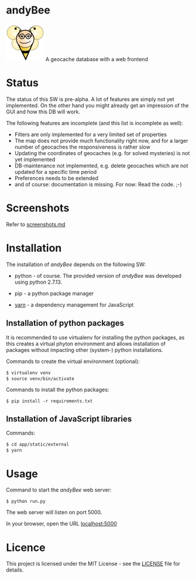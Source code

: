 # andyBee

![andiBee](app/static/images/andyBee.png)
A geocache database with a web frontend

# Status

The status of this SW is pre-alpha. A lot of features are simply not yet implemented. On the other hand you might already get an impression of the GUI and how this DB will work.

The following features are incomplete (and this list is incomplete as well):

* Filters are only implemented for a very limited set of properties
* The map does not provide much functionality right now, and for a larger number of geocaches the responsiveness is rather slow
* Updating the coordinates of geocaches (e.g. for solved mysteries) is not yet implemented
* DB-maintenance not implemented, e.g. delete geocaches which are not updated for a specific time period
* Preferences needs to be extended
* and of course: documentation is missing. For now: Read the code. ;-)

# Screenshots

Refer to [screenshots.md](doc/screenshots.md)

# Installation

The installation of *andyBee* depends on the following SW:

- python - of course. The provided version of *andyBee* was developed using python 2.7.13.

- pip - a python package manager

- [yarn](https://yarnpkg.com/lang/en/) - a dependency management for JavaScript

## Installation of python packages

It is recommended to use virtualenv for installing the python packages, as this creates a virtual phyton environment and allows installation of packages without impacting other (system-) python installations. 

Commands to create the virtual environment (optional):

    $ virtualenv venv
    $ source venv/bin/activate

Commands to install the python packages:

    $ pip install -r requirements.txt

## Installation of JavaScript libraries

Commands:

    $ cd app/static/external
    $ yarn

# Usage

Command to start the *andyBee* web server:

    $ python run.py

The web server will listen on port 5000. 

In your browser, open the URL [localhost:5000](http://localhost:5000/)

# Licence

This project is licensed under the MIT License - see the [LICENSE](LICENSE) file for details.